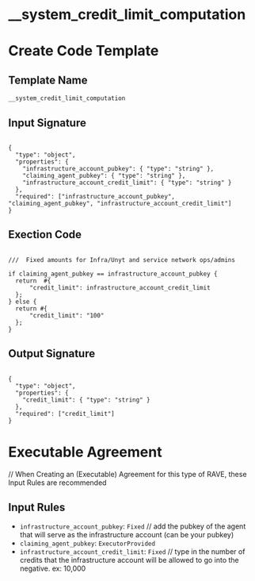 
# __system_credit_limit_computation

# Create Code Template

## Template Name
```
__system_credit_limit_computation
```

## Input Signature

```=json

{
  "type": "object",
  "properties": {
    "infrastructure_account_pubkey": { "type": "string" },
    "claiming_agent_pubkey": { "type": "string" },
    "infrastructure_account_credit_limit": { "type": "string" }
  },
  "required": ["infrastructure_account_pubkey", "claiming_agent_pubkey", "infrastructure_account_credit_limit"]
}

```

## Exection Code
```=rhai

///  Fixed amounts for Infra/Unyt and service network ops/admins

if claiming_agent_pubkey == infrastructure_account_pubkey {
  return  #{
      "credit_limit": infrastructure_account_credit_limit
  };
} else {
  return #{
      "credit_limit": "100"
  };
}

```


## Output Signature

```=json

{
  "type": "object",
  "properties": {
    "credit_limit": { "type": "string" }
  },
  "required": ["credit_limit"]
}

```

# Executable Agreement
// When Creating an (Executable) Agreement for this type of RAVE, these Input Rules are recommended

## Input Rules

- `infrastructure_account_pubkey`: `Fixed` // add the pubkey of the agent that will serve as the infrastructure account (can be your pubkey)
- `claiming_agent_pubkey`: `ExecutorProvided`
- `infrastructure_account_credit_limit`: `Fixed` // type in the number of credits that the infrastructure account will be allowed to go into the negative. ex: 10,000

